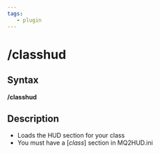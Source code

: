 ```yaml
---
tags:
   - plugin
---
```

# /classhud

## Syntax

**/classhud**

## Description

* Loads the HUD section for your class
* You must have a \[_class_\] section in MQ2HUD.ini

